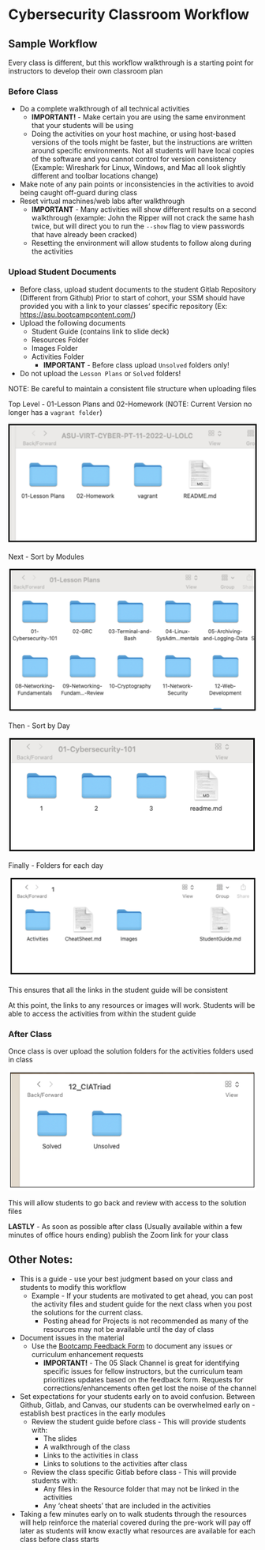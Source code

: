# Cybersecurity Classroom Workflow

## Sample Workflow

Every class is different, but this workflow walkthrough is a starting point for instructors to develop their own classroom plan

### Before Class
- Do a complete walkthrough of all technical activities 
    - **IMPORTANT!** - Make certain you are using the same environment that your students will be using
    - Doing the activities on your host machine, or using host-based versions of the tools might be faster, but the instructions are written around specific environments.  Not all students will have local copies of the software and you cannot control for version consistency (Example: Wireshark for Linux, Windows, and Mac all look slightly different and toolbar locations change)
- Make note of any pain points or inconsistencies in the activities to avoid being caught off-guard during class
- Reset virtual machines/web labs after walkthrough
    - **IMPORTANT** - Many activities will show different results on a second walkthrough (example: John the Ripper will not crack the same hash twice, but will direct you to run the `--show` flag to view passwords that have already been cracked)
    - Resetting the environment will allow students to follow along during the activities

### Upload Student Documents
- Before class, upload student documents to the student Gitlab Repository  (Different from Github)  Prior to start of cohort, your SSM should have provided you with a link to your classes’ specific repository (Ex: https://asu.bootcampcontent.com/)
- Upload the following documents
    - Student Guide (contains link to slide deck)
    - Resources Folder
    - Images Folder
    - Activities Folder
        - **IMPORTANT** - Before class upload `Unsolved` folders only!
- Do not upload the `Lesson Plans` or `Solved` folders!

NOTE: Be careful to maintain a consistent file structure when uploading files

Top Level - 01-Lesson Plans and 02-Homework (NOTE: Current Version no longer has a `vagrant folder`)

![](Images/TopLevel.png)

Next - Sort by Modules

![](Images/ModuleLevel.png)

Then - Sort by Day

![](Images/SortByDay.png)

Finally - Folders for each day

![](Images/Folder_by_day.png)

This ensures that all the links in the student guide will be consistent 

At this point, the links to any resources or images will work.  Students will be able to access the activities from within the student guide

### After Class

Once class is over upload the solution folders for the activities folders used in class

![](Images/AfterClass.png)

This will allow students to go back and review with access to the solution files

**LASTLY** - As soon as possible after class (Usually available within a few minutes of office hours ending) publish the Zoom link for your class

## Other Notes:
- This is a guide - use your best judgment based on your class and students to modify this workflow
    - Example - If your students are motivated to get ahead, you can post the activity files and student guide for the next class when you post the solutions for the current class.
        - Posting ahead for Projects is not recommended as many of the resources may not be available until the day of class
- Document issues in the material
    - Use the [Bootcamp Feedback Form](https://docs.google.com/forms/d/e/1FAIpQLSd1xVOLdgeyaCyoIBgSuA3G0qARN5OehjucRtnePNq8_tqEsw/viewform) to document any issues or curriculum enhancement requests
        - **IMPORTANT!** - The 05 Slack Channel is great for identifying specific issues for fellow instructors, but the curriculum team prioritizes updates based on the feedback form.  Requests for corrections/enhancements often get lost the noise of the channel
- Set expectations for your students early on to avoid confusion.  Between Github, Gitlab, and Canvas, our students can be overwhelmed early on - establish best practices in the early modules
    - Review the student guide before class - This will provide students with:
        - The slides
        - A walkthrough of the class
        - Links to the activities in class
        - Links to solutions to the activities after class
    - Review the class specific Gitlab before class - This will provide students with:
        - Any files in the Resource folder that may not be linked in the activities
        - Any ‘cheat sheets’ that are included in the activities
- Taking a few minutes early on to walk students through the resources will help reinforce the material covered during the pre-work will pay off later as students will know exactly what resources are available for each class before class starts
 
